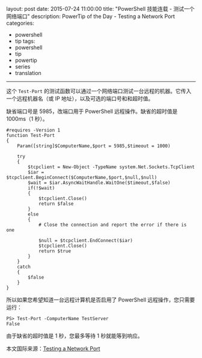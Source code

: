 ﻿layout: post
date: 2015-07-24 11:00:00
title: "PowerShell 技能连载 - 测试一个网络端口"
description: PowerTip of the Day - Testing a Network Port
categories:
- powershell
- tip
tags:
- powershell
- tip
- powertip
- series
- translation
---
这个 `Test-Port` 的测试函数可以通过一个网络端口测试一台远程的机器。它传入一个远程机器名（或 IP 地址），以及可选的端口号和和超时值。

缺省端口号是 5985，改端口用于 PowerShell 远程操作。缺省的超时值是 1000ms（1 秒）。

    #requires -Version 1
    function Test-Port
    {
        Param([string]$ComputerName,$port = 5985,$timeout = 1000)
    
        try
        {
            $tcpclient = New-Object -TypeName system.Net.Sockets.TcpClient
            $iar = $tcpclient.BeginConnect($ComputerName,$port,$null,$null)
            $wait = $iar.AsyncWaitHandle.WaitOne($timeout,$false)
            if(!$wait)
            {
                $tcpclient.Close()
                return $false
            }
            else
            {
                # Close the connection and report the error if there is one
    
                $null = $tcpclient.EndConnect($iar)
                $tcpclient.Close()
                return $true
            }
        }
        catch
        {
            $false
        }
    }

所以如果您希望知道一台远程计算机是否启用了 PowerShell 远程操作，您只需要运行：

    PS> Test-Port -ComputerName TestServer 
    False

由于缺省的超时值是 1 秒，您最多等待 1 秒就能等到响应。

<!--more-->
本文国际来源：[Testing a Network Port](http://powershell.com/cs/blogs/tips/archive/2015/07/24/testing-a-network-port.aspx)
